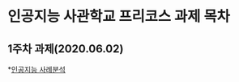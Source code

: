 # 인공지능 사관학교 프리코스 과제 목차

## 1주차 과제(2020.06.02)
*[인공지능 사례분석](https://colab.research.google.com/github/lee-gyeongseob/Al_pre_course_project/blob/master/1%EC%A3%BC%EC%B0%A8%EA%B3%BC%EC%A0%9C.ipynb#scrollTo=LUnblbqB0_bS)

